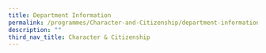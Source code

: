 ```yaml
---
title: Department Information
permalink: /programmes/Character-and-Citizenship/department-information/
description: ""
third_nav_title: Character & Citizenship
---
```

